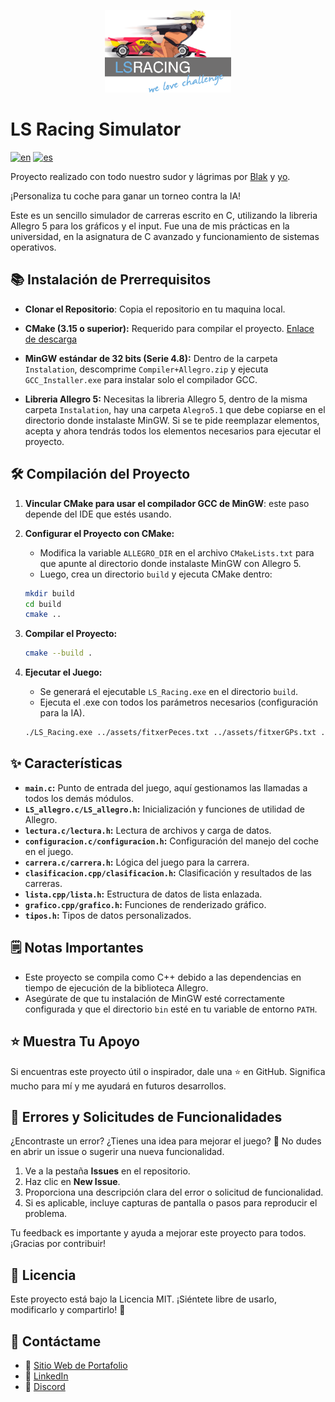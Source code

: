 <p align="center">
  <img src="assets/Logo_We_Love_Challenge.png" style="width: 40%;"/>
</p>

# LS Racing Simulator

[![en](https://img.shields.io/badge/lang-en-red.svg)](https://github.com/alejandrov44/LS_Racing/blob/master/README.md)
[![es](https://img.shields.io/badge/lang-es-yellow.svg)](https://github.com/alejandrov44/LS_Racing/blob/master/README.es.md)

Proyecto realizado con todo nuestro sudor y lágrimas por [Blak](https://github.com/blakjord) y [yo](https://github.com/alejandrov44).

¡Personaliza tu coche para ganar un torneo contra la IA!

Este es un sencillo simulador de carreras escrito en C, utilizando la libreria Allegro 5 para los gráficos y el input. Fue una de mis prácticas en la universidad, en la asignatura de C avanzado y funcionamiento de sistemas operativos.

## 📚 Instalación de Prerrequisitos

* **Clonar el Repositorio**: Copia el repositorio en tu maquina local.

* **CMake (3.15 o superior):** Requerido para compilar el proyecto. [Enlace de descarga](https://cmake.org/download/)

* **MinGW estándar de 32 bits (Serie 4.8):** Dentro de la carpeta `Instalation`, descomprime `Compiler+Allegro.zip` y ejecuta `GCC_Installer.exe` para instalar solo el compilador GCC.

* **Libreria Allegro 5:** Necesitas la libreria Allegro 5, dentro de la misma carpeta `Instalation`, hay una carpeta `Alegro5.1` que debe copiarse en el directorio donde instalaste MinGW. Si se te pide reemplazar elementos, acepta y ahora tendrás todos los elementos necesarios para ejecutar el proyecto.

## 🛠️ Compilación del Proyecto

1.  **Vincular CMake para usar el compilador GCC de MinGW**: este paso depende del IDE que estés usando.

2.  **Configurar el Proyecto con CMake:**
    * Modifica la variable `ALLEGRO_DIR` en el archivo `CMakeLists.txt` para que apunte al directorio donde instalaste MinGW con Allegro 5.
    * Luego, crea un directorio `build` y ejecuta CMake dentro:
    ```bash
    mkdir build
    cd build
    cmake ..
    ```

3.  **Compilar el Proyecto:**
    ```bash
    cmake --build .
    ```

4.  **Ejecutar el Juego:**
    * Se generará el ejecutable `LS_Racing.exe` en el directorio `build`.
    * Ejecuta el .exe con todos los parámetros necesarios (configuración para la IA).
    ```bash
    ./LS_Racing.exe ../assets/fitxerPeces.txt ../assets/fitxerGPs.txt ../assets/fitxerCorredors.bin ../assets/fitxerBase.bin
    ```

## ✨ Características

* **`main.c`:** Punto de entrada del juego, aquí gestionamos las llamadas a todos los demás módulos.
* **`LS_allegro.c/LS_allegro.h`:** Inicialización y funciones de utilidad de Allegro.
* **`lectura.c/lectura.h`:** Lectura de archivos y carga de datos.
* **`configuracion.c/configuracion.h`:** Configuración del manejo del coche en el juego.
* **`carrera.c/carrera.h`:** Lógica del juego para la carrera.
* **`clasificacion.cpp/clasificacion.h`:** Clasificación y resultados de las carreras.
* **`lista.cpp/lista.h`:** Estructura de datos de lista enlazada.
* **`grafico.cpp/grafico.h`:** Funciones de renderizado gráfico.
* **`tipos.h`:** Tipos de datos personalizados.

## 🗒️ Notas Importantes

* Este proyecto se compila como C++ debido a las dependencias en tiempo de ejecución de la biblioteca Allegro.
* Asegúrate de que tu instalación de MinGW esté correctamente configurada y que el directorio `bin` esté en tu variable de entorno `PATH`.

## ⭐ Muestra Tu Apoyo

Si encuentras este proyecto útil o inspirador, dale una ⭐ en GitHub. Significa mucho para mí y me ayudará en futuros desarrollos.

## 🐛 Errores y Solicitudes de Funcionalidades

¿Encontraste un error? ¿Tienes una idea para mejorar el juego? 🤔 No dudes en abrir un issue o sugerir una nueva funcionalidad.

1. Ve a la pestaña **Issues** en el repositorio.
2. Haz clic en **New Issue**.
3. Proporciona una descripción clara del error o solicitud de funcionalidad.
4. Si es aplicable, incluye capturas de pantalla o pasos para reproducir el problema.

Tu feedback es importante y ayuda a mejorar este proyecto para todos. ¡Gracias por contribuir!

## 📜 Licencia

Este proyecto está bajo la Licencia MIT. ¡Siéntete libre de usarlo, modificarlo y compartirlo! 🌈

## 📧 Contáctame

- 💼 [Sitio Web de Portafolio](https://alejandrov44.github.io/portfolio/)
- 🔗 [LinkedIn](https://www.linkedin.com/in/alejandro-viana/)
- 📧 [Discord](https://discord.gg/yGMknyc9)

